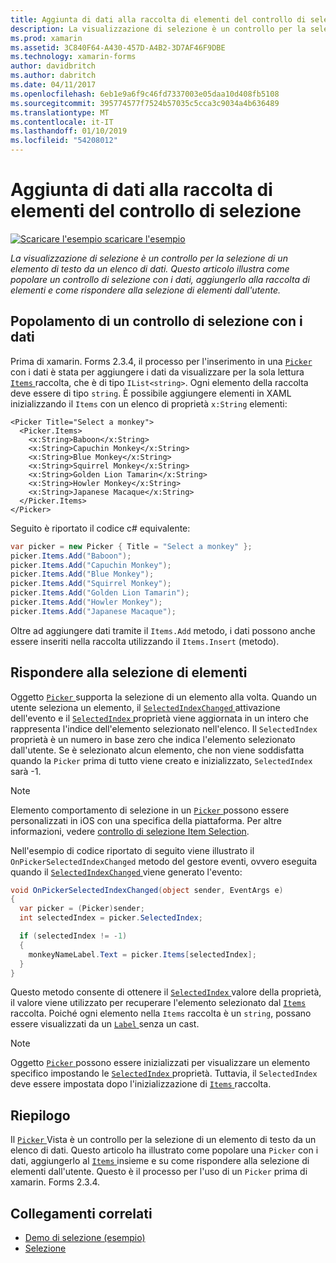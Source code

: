 ```yaml
---
title: Aggiunta di dati alla raccolta di elementi del controllo di selezione
description: La visualizzazione di selezione è un controllo per la selezione di un elemento di testo da un elenco di dati. Questo articolo illustra come popolare un controllo di selezione con i dati, aggiungerlo alla raccolta di elementi e come rispondere alla selezione di elementi dall'utente.
ms.prod: xamarin
ms.assetid: 3C840F64-A430-457D-A4B2-3D7AF46F9DBE
ms.technology: xamarin-forms
author: davidbritch
ms.author: dabritch
ms.date: 04/11/2017
ms.openlocfilehash: 6eb1e9a6f9c46fd7337003e05daa10d408fb5108
ms.sourcegitcommit: 395774577f7524b57035c5cca3c9034a4b636489
ms.translationtype: MT
ms.contentlocale: it-IT
ms.lasthandoff: 01/10/2019
ms.locfileid: "54208012"
---
```

# <a name="adding-data-to-a-pickers-items-collection"></a>Aggiunta di dati alla raccolta di elementi del controllo di selezione

[![Scaricare l'esempio](~/media/shared/download.png) scaricare l'esempio](https://developer.xamarin.com/samples/xamarin-forms/UserInterface/PickerDemo/)

_La visualizzazione di selezione è un controllo per la selezione di un elemento di testo da un elenco di dati. Questo articolo illustra come popolare un controllo di selezione con i dati, aggiungerlo alla raccolta di elementi e come rispondere alla selezione di elementi dall'utente._

## <a name="populating-a-picker-with-data"></a>Popolamento di un controllo di selezione con i dati

Prima di xamarin. Forms 2.3.4, il processo per l'inserimento in una [ `Picker` ](xref:Xamarin.Forms.Picker) con i dati è stata per aggiungere i dati da visualizzare per la sola lettura [ `Items` ](xref:Xamarin.Forms.Picker.Items) raccolta, che è di tipo `IList<string>`. Ogni elemento della raccolta deve essere di tipo `string`. È possibile aggiungere elementi in XAML inizializzando il `Items` con un elenco di proprietà `x:String` elementi:

```xaml
<Picker Title="Select a monkey">
  <Picker.Items>
    <x:String>Baboon</x:String>
    <x:String>Capuchin Monkey</x:String>
    <x:String>Blue Monkey</x:String>
    <x:String>Squirrel Monkey</x:String>
    <x:String>Golden Lion Tamarin</x:String>
    <x:String>Howler Monkey</x:String>
    <x:String>Japanese Macaque</x:String>
  </Picker.Items>
</Picker>
```

Seguito è riportato il codice c# equivalente:

```csharp
var picker = new Picker { Title = "Select a monkey" };
picker.Items.Add("Baboon");
picker.Items.Add("Capuchin Monkey");
picker.Items.Add("Blue Monkey");
picker.Items.Add("Squirrel Monkey");
picker.Items.Add("Golden Lion Tamarin");
picker.Items.Add("Howler Monkey");
picker.Items.Add("Japanese Macaque");
```

Oltre ad aggiungere dati tramite il `Items.Add` metodo, i dati possono anche essere inseriti nella raccolta utilizzando il `Items.Insert` (metodo).

## <a name="responding-to-item-selection"></a>Rispondere alla selezione di elementi

Oggetto [ `Picker` ](xref:Xamarin.Forms.Picker) supporta la selezione di un elemento alla volta. Quando un utente seleziona un elemento, il [ `SelectedIndexChanged` ](xref:Xamarin.Forms.Picker.SelectedIndexChanged) attivazione dell'evento e il [ `SelectedIndex` ](xref:Xamarin.Forms.Picker.SelectedIndex) proprietà viene aggiornata in un intero che rappresenta l'indice dell'elemento selezionato nell'elenco. Il `SelectedIndex` proprietà è un numero in base zero che indica l'elemento selezionato dall'utente. Se è selezionato alcun elemento, che non viene soddisfatta quando la `Picker` prima di tutto viene creato e inizializzato, `SelectedIndex` sarà -1.

> [!NOTE]
> Elemento comportamento di selezione in un [ `Picker` ](xref:Xamarin.Forms.Picker) possono essere personalizzati in iOS con una specifica della piattaforma. Per altre informazioni, vedere [controllo di selezione Item Selection](~/xamarin-forms/platform/ios/picker-selection.md).

Nell'esempio di codice riportato di seguito viene illustrato il `OnPickerSelectedIndexChanged` metodo del gestore eventi, ovvero eseguita quando il [ `SelectedIndexChanged` ](xref:Xamarin.Forms.Picker.SelectedIndexChanged) viene generato l'evento:

```csharp
void OnPickerSelectedIndexChanged(object sender, EventArgs e)
{
  var picker = (Picker)sender;
  int selectedIndex = picker.SelectedIndex;

  if (selectedIndex != -1)
  {
    monkeyNameLabel.Text = picker.Items[selectedIndex];
  }
}
```

Questo metodo consente di ottenere il [ `SelectedIndex` ](xref:Xamarin.Forms.Picker.SelectedIndex) valore della proprietà, il valore viene utilizzato per recuperare l'elemento selezionato dal [ `Items` ](xref:Xamarin.Forms.Picker.Items) raccolta. Poiché ogni elemento nella `Items` raccolta è un `string`, possano essere visualizzati da un [ `Label` ](xref:Xamarin.Forms.Label) senza un cast.

> [!NOTE]
> Oggetto [ `Picker` ](xref:Xamarin.Forms.Picker) possono essere inizializzati per visualizzare un elemento specifico impostando le [ `SelectedIndex` ](xref:Xamarin.Forms.Picker.SelectedIndex) proprietà. Tuttavia, il `SelectedIndex` deve essere impostata dopo l'inizializzazione di [ `Items` ](xref:Xamarin.Forms.Picker.Items) raccolta.

## <a name="summary"></a>Riepilogo

Il [ `Picker` ](xref:Xamarin.Forms.Picker) Vista è un controllo per la selezione di un elemento di testo da un elenco di dati. Questo articolo ha illustrato come popolare una `Picker` con i dati, aggiungerlo al [ `Items` ](xref:Xamarin.Forms.Picker.Items) insieme e su come rispondere alla selezione di elementi dall'utente. Questo è il processo per l'uso di un `Picker` prima di xamarin. Forms 2.3.4.


## <a name="related-links"></a>Collegamenti correlati

- [Demo di selezione (esempio)](https://developer.xamarin.com/samples/xamarin-forms/UserInterface/PickerDemo/)
- [Selezione](xref:Xamarin.Forms.Picker)
